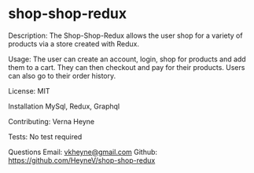 # shop-shop-redux

Description: The Shop-Shop-Redux allows the user shop for a variety of products via a store created with Redux.

Usage: The user can create an account, login, shop for products and add them to a cart. They can then checkout and pay for their products. Users can also go to their order history.

License: MIT

Installation MySql, Redux, Graphql

Contributing: Verna Heyne

Tests: No test required

Questions Email: vkheyne@gmail.com Github: https://github.com/HeyneV/shop-shop-redux